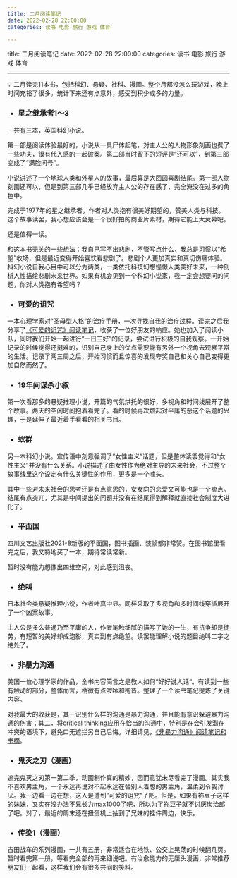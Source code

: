 ```yaml
---
title: 二月阅读笔记
date: 2022-02-28 22:00:00
categories: 读书 电影 旅行 游戏 体育

---
```

title: 二月阅读笔记
date: 2022-02-28 22:00:00
categories: 读书 电影 旅行 游戏 体育


---

💡 二月读完11本书，包括科幻、悬疑、社科、漫画。整个月都没怎么玩游戏，晚上时间充裕了很多。统计下来还有点意外，感受到积少成多的力量。

###  

- ### **星之继承者1～3**

一共有三本，英国科幻小说。

第一部是阅读体验最好的，小说从一具尸体起笔，对主人公的人物形象刻画也费了一些功夫，很有代入感的一起破案。第二部当时留下的短评是“还可以”，到第三部变成了“满脸问号”。

小说讲述了一个地球人类和外星人的故事，最后算是大团圆喜剧结尾。第一部人物刻画还可以，但是到第三部几乎已经放弃主人公的存在感了，完全淹没在过多的角色中。

完成于1977年的星之继承者，作者对人类抱有很美好期望的，赞美人类与科技。这个故事读罢，我心想应该会是一个很好拍的商业片素材，期待它能上大荧幕吧。

还是值得一读。

和这本书无关的一些想法：我自己写不出悲剧，不管写点什么，我总是习惯以“希望”收场，但是最近变得开始喜欢看悲剧了。悲剧个人更加真实和真切伤痛体验。科幻小说自我心目中可以分为两类，一类依托科技幻想憧憬人类美好未来，一种剖析人性描绘悲剧未来世界。如果有机会见到一个科幻小说家，我一定会想要问的问题，你对人类抱有希望吗？



- ### **可爱的诅咒**

一本心理学家对“圣母型人格”的治疗手册，一次寻找自我的治疗过程。读完之后我分享了[《可爱的诅咒》阅读笔记](http://mp.weixin.qq.com/s?__biz=MzU2NTQ2MzA4OQ==&mid=2247484405&idx=1&sn=67440b0ec4a4cdf973cc49e7a61b8956&chksm=fcba12abcbcd9bbd5a9e83c8706ab56dbf7dffe8fce871a5386073876ce9cac77141928f4779&scene=21#wechat_redirect)，收获了一位好朋友的响应。她也加入了阅读小队，同时我们开始一起进行“一日三好”的记录，尝试进行积极的自我观察。一开始记录的时候觉得还挺难的，识别自己身上的优点需要能有另外一个视角去观察平常的生活。记录了两三周之后，开始习惯而且惊喜的发现夸奖自己和关心自己变得更加自然而然了。



- ### **19年间谋杀小叙**

第一次看那多的悬疑推理小说，开篇的气氛烘托的很好，多视角和时间线展开了整个故事。两天的空闲时间抱着看完了。看的时候再次燃起对平庸的恶这个话题的兴趣，于是延伸了最近着手看看的相关书目。



- ### **蚁群**

另一本科幻小说。宣传语中刻意强调了“女性主义”话题，但是整体读罢觉得和“女性主义”并没有什么关系。小说描述了由女性作为绝对主导的未来社会，不过整个故事线里这个设定有什么关键性的作用，更多是一个噱头。

其中一些对未来社会的思考还是有点意思的，女女向的恋爱文可能也是一个卖点。结尾有点突兀，尤其是中间提出的问题并没有在结尾得到解释就直接社会制度大进化了。



- ### **平面国**

四川文艺出版社2021-8新版的平面国，图书插画、装帧都非常赞。在图书馆里看完之后，我又特地买了一本，期待常读常新。

暂时没有能力想像出四维空间，对此感到沮丧。



- ### **绝叫**

日本社会类悬疑推理小说，作者叶真中显。同样采取了多视角和多时间线穿插展开了一个凶案故事。

主人公是多么普通乃至平庸的人，作者笔触细腻的描写了她的一生，有抗争却是徒劳，有短暂的美好却成泡影，真实到有点绝望。读罢能理解小说的题目绝叫二字之绝处了。



- ### **非暴力沟通**

美国一位心理学家的作品，全书内容简言之是教人如何“好好说人话“。有读到一些有触动的部分，整体而言，稍微有点啰嗦和拖沓。整理了一个读书笔记提炼了关键内容。

对我最大的收获是，其一识别什么样的沟通是暴力沟通，并且能有意识躲避暴力沟通的伤害；其二，将critical thinking应用在恰当的沟通中，特别是在会引发潜在冲突的语境下，避免口无遮拦另自己后悔。详细请见，[《非暴力沟通》阅读笔记和书摘](http://mp.weixin.qq.com/s?__biz=MzU2NTQ2MzA4OQ==&mid=2247484433&idx=1&sn=50454e77da74453ce3cf9a88f4e4f5d8&chksm=fcba154fcbcd9c59da091aeea53d4eb28b65b0223ed6f6cee54794b977ed63593e37f422b3e8&scene=21#wechat_redirect)。



- ### **鬼灭之刃（漫画）**

追完鬼灭之刃第一第二季，动画制作真的精妙，因而意犹未尽看完了漫画。其实我不喜欢男主角，一个永远再说对不起永远在替别人着想的男主角，温柔到令我讨厌。我一边看一边在想，这人是遭到”可爱的诅咒“了吧。但是，如果有祢豆子这样的妹妹，又实在没办法不兄长力max1000了吧，所以为了祢豆子就不讨厌炭治郎了吧。对了，最近的周末还在扭蛋机上抽到了兄妹的挂件周边，快乐。



- ### **传染1（漫画）**

吉田战车的系列漫画，一共有五册，非常适合在地铁、公交上晃荡的时候翻几页。暂时看完第一册，等看完全部的再来细说吧。有治愈能力的无厘头漫画，非常推荐朋友们一起看，这样我们会有很多共同的笑料。